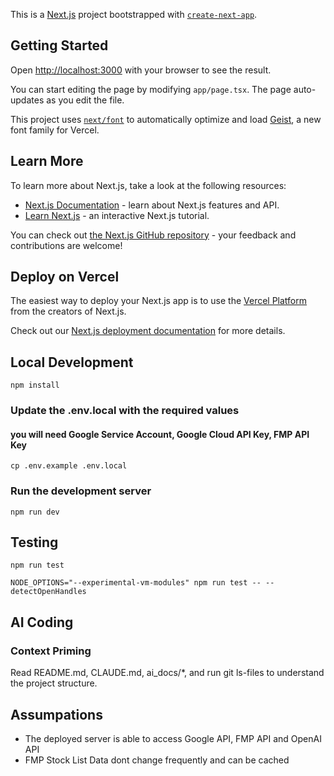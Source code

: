 This is a [Next.js](https://nextjs.org) project bootstrapped with [`create-next-app`](https://nextjs.org/docs/app/api-reference/cli/create-next-app).

## Getting Started

Open [http://localhost:3000](http://localhost:3000) with your browser to see the result.

You can start editing the page by modifying `app/page.tsx`. The page auto-updates as you edit the file.

This project uses [`next/font`](https://nextjs.org/docs/app/building-your-application/optimizing/fonts) to automatically optimize and load [Geist](https://vercel.com/font), a new font family for Vercel.

## Learn More

To learn more about Next.js, take a look at the following resources:

- [Next.js Documentation](https://nextjs.org/docs) - learn about Next.js features and API.
- [Learn Next.js](https://nextjs.org/learn) - an interactive Next.js tutorial.

You can check out [the Next.js GitHub repository](https://github.com/vercel/next.js) - your feedback and contributions are welcome!

## Deploy on Vercel

The easiest way to deploy your Next.js app is to use the [Vercel Platform](https://vercel.com/new?utm_medium=default-template&filter=next.js&utm_source=create-next-app&utm_campaign=create-next-app-readme) from the creators of Next.js.

Check out our [Next.js deployment documentation](https://nextjs.org/docs/app/building-your-application/deploying) for more details.


## Local Development
```
npm install
```

### Update the .env.local with the required values
#### you will need Google Service Account, Google Cloud API Key, FMP API Key
```
cp .env.example .env.local 
```

### Run the development server
```
npm run dev
```

## Testing

```
npm run test
```

```
NODE_OPTIONS="--experimental-vm-modules" npm run test -- --detectOpenHandles
```

## AI Coding

### Context Priming

Read README.md, CLAUDE.md, ai_docs/\*, and run git ls-files to understand the project structure.


## Assumpations
- The deployed server is able to access Google API,  FMP API and OpenAI API
- FMP Stock List Data dont change frequently and can be cached